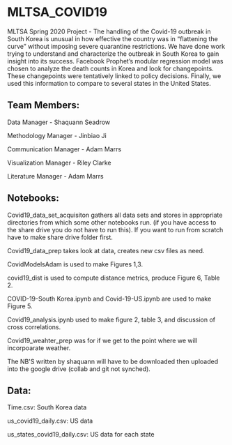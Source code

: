 # MLTSA_COVID19
MLTSA Spring 2020 Project - The handling of the Covid-19 outbreak in South Korea is unusual in how effective the country was in “flattening the curve” without imposing severe quarantine restrictions. We have done work trying to understand and characterize the outbreak in South Korea to gain insight into its success. Facebook Prophet’s modular regression model was chosen to analyze the death counts in Korea and look for changepoints. These changepoints were tentatively linked to policy decisions. Finally, we used this information to compare to several states in the United States. 

## Team Members:

Data Manager - Shaquann Seadrow

Methodology Manager - Jinbiao Ji

Communication Manager - Adam Marrs

Visualization Manager - Riley Clarke

Literature Manager - Adam Marrs


## Notebooks:
Covid19_data_set_acquisiton gathers all data sets and stores in appropriate directories from which some other notebooks run. 
(if you have access to the share drive you do not have to run this). If you want to run from scratch have to make share drive folder first. 

Covid19_data_prep takes look at data, creates new csv files as need. 

CovidModelsAdam is used to make Figures 1,3.

covid19_dist is used to compute distance metrics, produce Figure 6, Table 2.

COVID-19-South Korea.ipynb and Covid-19-US.ipynb are used to make Figure 5. 

Covid19_analysis.ipynb used to make figure 2, table 3, and discussion of cross correlations.

Covid19_weahter_prep was for if we get to the point where we will incorpoarate weather.

The NB'S written by shaquann will have to be downloaded then uploaded into the google drive (collab and git not synched). 



## Data:

Time.csv: South Korea data

us_covid19_daily.csv: US data

us_states_covid19_daily.csv: US data for each state
